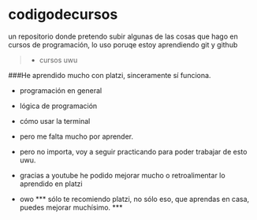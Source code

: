 # codigodecursos
un repositorio donde pretendo subir algunas de las cosas que hago en cursos de programación, lo uso poruqe estoy aprendiendo git y github 
> * cursos uwu

###He aprendido mucho con platzi, sinceramente sí funciona. 


* programación en general

* lógica de programación

* cómo usar la terminal 
* pero me falta mucho por aprender.
* pero no importa, voy a seguir practicando para poder trabajar de esto uwu.
* gracias a youtube he podido mejorar mucho o retroalimentar lo aprendido en platzi 
* owo
*** sólo te recomiendo platzi, no sólo eso, que aprendas en casa, puedes mejorar muchísimo. ***
